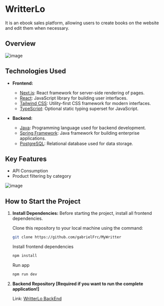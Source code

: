 # WritterLo

It is an ebook sales platform, allowing users to create books on the website and edit them when necessary.

## Overview

![image](https://github.com/gabrielFrc/MyWritter/assets/70562629/efb4f0a3-4f82-4924-949e-8cceb67a5ea8)

## Technologies Used

- **Frontend:**
  - [Next.js](https://nextjs.org/): React framework for server-side rendering of pages.
  - [React](https://reactjs.org/): JavaScript library for building user interfaces.
  - [Tailwind CSS](https://tailwindcss.com/): Utility-first CSS framework for modern interfaces.
  - [TypeScript](https://www.typescriptlang.org/): Optional static typing superset for JavaScript.

- **Backend:**
  - [Java](https://www.java.com/): Programming language used for backend development.
  - [Spring Framework](https://spring.io/): Java framework for building enterprise applications.
  - [PostgreSQL](https://www.postgresql.org/): Relational database used for data storage.

## Key Features

- API Consumption
- Product filtering by category

![image](https://github.com/gabrielFrc/MyWritter/assets/70562629/e066739f-9264-47ae-be96-b875acb76195)

## How to Start the Project

1. **Install Dependencies:** Before starting the project, install all frontend dependencies.

    Clone this repository to your local machine using the command:
    ```bash
    git clone https://github.com/gabrielFrc/MyWritter
    
    ```
    Install frontend dependencies
    ```bash
    npm install
    
    ```
    Run app
    ```bash
    npm run dev
    
    ```
   
3. **Backend Repository [Required if you want to run the complete application!]**

   Link: [WritterLo BackEnd](https://github.com/gabrielFrc/WritterloBackend)
